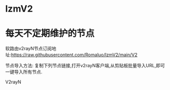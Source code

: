 # lzmV2

# 每天不定期维护的节点

软路由v2rayN节点订阅地址:https://raw.githubusercontent.com/Romaluo/lzmV2/main/V2

节点导入方法:
复制下列节点链接,打开v2rayN客户端,从剪贴板批量导入URL,即可一键导入所有节点.

V2rayN
